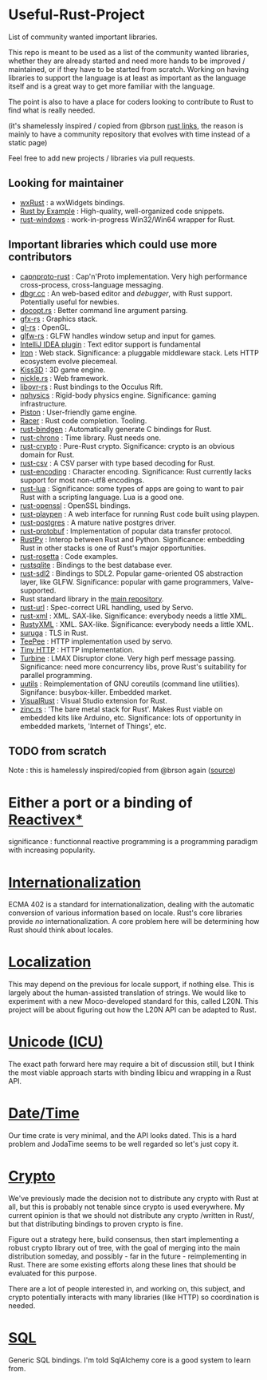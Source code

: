 Useful-Rust-Project
====================

List of community wanted important libraries.

This repo is meant to be used as a list of the community wanted libraries, whether they are already
started and need more hands to be improved / maintained, or if they have to be started from scratch.
Working on having libraries to support the language is at least as important as the language itself and
is a great way to get more familiar with the language.

The point is also to have a place for coders looking to contribute to Rust to find what is really needed.

(it's shamelessly inspired / copied from @brson [rust links](http://brson.github.io/rustlinks.html), the reason
is mainly to have a community repository that evolves with time instead of a static page)

Feel free to add new projects / libraries via pull requests.

Looking for maintainer
----------------------

* [wxRust](https://github.com/kenz-gelsoft/wxRust) : a wxWidgets bindings.
* [Rust by Example](https://github.com/rust-lang/rust-by-example) : High-quality, well-organized code snippets.
* [rust-windows](https://github.com/klutzy/rust-windows) : work-in-progress Win32/Win64 wrapper for Rust.


Important libraries which could use more contributors
-----------------------------------------------------

* [capnproto-rust](http://rust-ci.org/dwrensha/capnproto-rust) :  Cap'n'Proto implementation. Very high performance cross-process, cross-language messaging.
* [dbgr.cc](http://dbgr.cc/) :  An web-based editor and *debugger*, with Rust support. Potentially useful for newbies.
* [docopt.rs](https://github.com/docopt/docopt.rs) : Better command line argument parsing.
* [gfx-rs](https://github.com/bjz/gfx-rs) : Graphics stack.
* [gl-rs](https://github.com/bjz/gl-rs) : OpenGL.
* [glfw-rs](https://github.com/bjz/glfw-rs) : GLFW handles window setup and input for games.
* [IntelliJ IDEA plugin](http://plugins.jetbrains.com/plugin/7438) : Text editor support is fundamental 
* [Iron](https://github.com/iron/iron) : Web stack. Significance: a pluggable middleware stack. Lets HTTP ecosystem evolve piecemeal.
* [Kiss3D](http://rust-ci.org/sebcrozet/kiss3d) : 3D game engine.
* [nickle.rs](http://nickel.rs/) : Web framework.
* [libovr-rs](https://github.com/csherratt/vr-rs) : Rust bindings to the Occulus Rift.
* [nphysics](http://rust-ci.org/sebcrozet/nphysics) : Rigid-body physics engine. Significance: gaming infrastructure.
* [Piston](http://www.piston.rs/) : User-friendly game engine.
* [Racer](http://github.com/phildawes/racer) :  Rust code completion. Tooling.
* [rust-bindgen](http://rust-ci.org/crabtw/rust-bindgen) : Automatically generate C bindings for Rust.
* [rust-chrono](https://github.com/lifthrasiir/rust-chrono) : Time library. Rust needs one.
* [rust-crypto](http://rust-ci.org/DaGenix/rust-crypto) : Pure-Rust crypto. Significance: crypto is an obvious domain for Rust.
* [rust-csv](https://github.com/BurntSushi/rust-csv) : A CSV parser with type based decoding for Rust.
* [rust-encoding](http://rust-ci.org/lifthrasiir/rust-encoding) : Character encoding. Significance: Rust currently lacks support for most non-utf8 encodings.
* [rust-lua](http://rust-ci.org/kballard/rust-lua) : Significance: some types of apps are going to want to pair Rust with a scripting language. Lua is a good one.
* [rust-openssl](http://rust-ci.org/sfackler/rust-openssl) : OpenSSL bindings.
* [rust-playpen](https://github.com/rust-lang/rust-playpen) : A web interface for running Rust code built using playpen.
* [rust-postgres](http://github.com/sfackler/rust-postgres) : A mature native postgres driver.
* [rust-protobuf](http://rust-ci.org/stepancheg/rust-protobuf) : Implementation of popular data transfer protocol.
* [RustPy](https://github.com/lukemetz/rustpy) : Interop between Rust and Python. Significance: embedding Rust in other stacks is one of Rust's major opportunities.
* [rust-rosetta](https://github.com/hoverbear/rust-rosetta) : Code examples.
* [rustsqlite](http://rust-ci.org/linuxfood/rustsqlite) : Bindings to the best database ever.
* [rust-sdl2](http://rust-ci.org/AngryLawyer/rust-sdl2) : Bindings to SDL2. Popular game-oriented OS abstraction layer, like GLFW. Significance: popular with game programmers, Valve-supported.
* Rust standard library in the [main repository](https://github.com/rust-lang/rust).
* [rust-url](https://github.com/servo/rust-url) : Spec-correct URL handling, used by Servo.
* [rust-xml](https://github.com/netvl/rust-xml) : XML. SAX-like. Significance: everybody needs a little XML.
* [RustyXML](https://github.com/Florob/RustyXML) : XML. SAX-like. Significance: everybody needs a little XML.
* [suruga](https://github.com/klutzy/suruga) : TLS in Rust.
* [TeePee](https://github.com/teepee/teepee) : HTTP implementation used by servo.
* [Tiny HTTP](https://github.com/tomaka/tiny-http) : HTTP implementation.
* [Turbine](https://github.com/polyfractal/Turbine) : LMAX Disruptor clone. Very high perf message passing. Significance: need more concurrency libs, prove Rust's suitability for parallel programming.
* [uutils](https://github.com/uutils/coreutils) : Reimplementation of GNU coreutils (command line utilities). Signifance: busybox-killer. Embedded market.
* [VisualRust](https://github.com/PistonDevelopers/VisualRust) : Visual Studio extension for Rust.
* [zinc.rs](http://zinc.rs/) : 'The bare metal stack for Rust'. Makes Rust viable on embedded kits like Arduino, etc. Significance: lots of opportunity in embedded markets, 'Internet of Things', etc. 

TODO from scratch
---------------------
Note : this is hamelessly inspired/copied from @brson again ([source](https://mail.mozilla.org/pipermail/rust-dev/2014-June/010139.html))

# Either a port or a binding of [Reactivex*](https://github.com/ReactiveX/RxJava)
significance : functionnal reactive programming is a programming paradigm with increasing popularity.
# [Internationalization](https://github.com/mozilla/rust/issues/14494)
ECMA 402 is a standard for internationalization, dealing with the 
automatic conversion of various information based on locale. Rust's core 
libraries provide *no* internationalization. A core problem here will be 
determining how Rust should think about locales.
# [Localization](https://github.com/mozilla/rust/issues/14495)
This may depend on the previous for locale support, if nothing else. 
This is largely about the human-assisted translation of strings. We 
would like to experiment with a new Moco-developed standard for this, 
called L20N. This project will be about figuring out how the L20N API 
can be adapted to Rust.
# [Unicode (ICU)](https://github.com/mozilla/rust/issues/14656)
The exact path forward here may require a bit of discussion still, but I 
think the most viable approach starts with binding libicu and wrapping 
in a Rust API.
# [Date/Time](https://github.com/mozilla/rust/issues/14657)
Our time crate is very minimal, and the API looks dated. This is a hard 
problem and JodaTime seems to be well regarded so let's just copy it.
# [Crypto](https://github.com/mozilla/rust/issues/14655)

We've previously made the decision not to distribute any crypto with 
Rust at all, but this is probably not tenable since crypto is used 
everywhere. My current opinion is that we should not distribute any 
crypto /written in Rust/, but that distributing bindings to proven 
crypto is fine.

Figure out a strategy here, build consensus, then start implementing a 
robust crypto library out of tree, with the goal of merging into the 
main distribution someday, and possibly - far in the future - 
reimplementing in Rust. There are some existing efforts along these 
lines that should be evaluated for this purpose.

There are a lot of people interested in, and working on, this subject, 
and crypto potentially interacts with many libraries (like HTTP) so 
coordination is needed.
# [SQL](https://github.com/mozilla/rust/issues/14658)
Generic SQL bindings. I'm told SqlAlchemy core is a good system to learn 
from.
